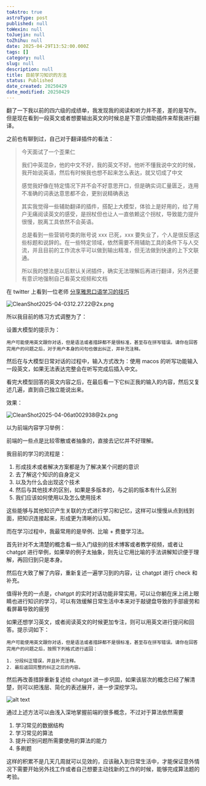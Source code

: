 ```yaml
---
toAstro: true
astroType: post
published: null
toWexin: null
toJuejin: null
toZhihu: null
date: 2025-04-29T13:52:00.000Z
tags: []
category: null
slug: null
description: null
title: 目前学习知识的方法
status: Published
date_created: 20250429
date_modified: 20250429
---
```


翻了一下我以前的四六级的成绩单，我发现我的阅读和听力并不差，差的是写作。但是现在看到一段英文或者想要输出英文的时候总是下意识借助插件来帮我进行翻译。

之前也有聊到过，自己对于翻译插件的看法：

> 今天面试了一个歪果仁
> 
> 我们中英混杂，他的中文不好，我的英文不好。他听不懂我说中文的时候，我开始说英语，然后有时候我也想不起来怎么表达，就又切成了中文
> 
> 感觉我好像在特定情况下并不会不好意思开口，但是确实词汇量匮乏，连用不准确的词表达意思都不会，更别说精确表达
> 
> 其实我觉得一些辅助翻译的插件，搭配上大模型，体验上是好用的，给了用户无痛阅读英文的感受，是拐杖但也让人一直依赖这个拐杖，导致能力提升很慢，脱离工具依然不会英语。
> 
> 总是看到一些营销号类的账号说 xxx 已死，xxx 要失业了，个人是很反感这些标题和说辞的。在一些特定领域，依然需要不用辅助工具的条件下与人交流，并且目前的工作流水平可以做到输出精准，但无法做到快速的上下文联通。
> 
> 所以我的想法是以后默认关闭插件，确实无法理解后再进行翻译，另外还要有意识地强制自己看英文视频和文档

在 twitter 上看到一位老师 [分享雅思口语学习的技巧](<https://x.com/HroyhongHong/status/1907266551419744495>)

![CleanShot2025-04-0312.27.22@2x.png](<https://pictures.kazoottt.top/2025/04/20250406-6909520abfcab9918a4e3dddf60507bf.png>)

所以我目前的练习方式调整为了：

设置大模型的提示为：

```
用户可能使用英文跟你对话，但是语法或者措辞都不是很标准，甚至存在拼写错误。请你在回答完用户的问题之后，对于用户本身的问句也做出纠正，并补充注释。
```

然后在与大模型日常对话的过程中，输入方式改为：使用 macos 的听写功能输入一段英文，如果无法表达完整会在听写完成后插入中文。

看完大模型回答的英文内容之后，在最后看一下它纠正我的输入的内容，然后又复述几遍，直到自己独立能说出来。

效果：

![CleanShot2025-04-06at002938@2x.png](<https://pictures.kazoottt.top/2025/04/20250406-7b800f3d12678f62efbfe5ea2899e24c.png>)

以为前端内容学习举例：

前端的一些点是比较零散或者抽象的，直接去记忆并不好理解。

我目前的学习的流程是：

1. 形成技术或者解决方案都是为了解决某个问题的意识
2. 去了解这个知识的自身定义
3. 以及为什么会出现这个技术
4. 然后与其他技术的区别，如果是多版本的，与之前的版本有什么区别
5. 我们应该如何使用以及怎么使用技术

这些能够与其他知识产生关联的方式进行学习和记忆，这样可以慢慢从点到线到面，把知识连接起来，形成更为清晰的认知。

而在学习过程中，我最常用的是举例、比喻 + 费曼学习法。

首先针对不太清楚的概念看一些入门级别的技术博客或者教学视频，或者让 chatgpt 进行举例，如果举的例子太抽象，则先让它用比喻的手法讲解知识便于理解，再回归到只是本身。

然后在大致了解了内容，重新复述一遍学习到的内容，让 chatgpt 进行 check 和 补充。

值得补充的一点是，chatgpt 的实时对话功能非常实用，可以让你躺在床上闭上眼睛也进行知识的学习，可以有效缓解日常生活中本来对于敲键盘导致的手部疲劳和看屏幕导致的疲劳

如果还想学习英文，或者阅读英文的时候更加专注，则可以用英文进行提问和回答。提示词如下：

``` plaintext
用户可能使用英文跟你对话，但是语法或者措辞都不是很标准，甚至存在拼写错误。请你在回答完用户的问题之后，按照下列格式进行返回：

1. 分段纠正错误，并且补充注释。
2. 最后返回完整的纠正之后的内容。
```

然后再改善措辞重新复述给 chatgpt 进一步巩固，如果该层次的概念已经了解清楚，则可以把浅层、简化的表述展开，进一步深挖学习。

![alt text](<05-临时/attachment/image.png>)

通过上述方法可以由浅入深地掌握前端的很多概念，不过对于算法依然需要

1. 学习常见的数据结构
2. 学习常见的算法
3. 提升识别问题所需要使用的算法的能力
4. 多刷题

这样的积累不是几天几周就可以见效的，应该融入到日常生活中，才能保证意外情况下需要开始另外找工作或者自己想要主动找新的工作的时候，能够完成算法题的考验。
